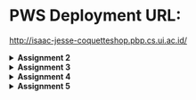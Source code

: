 # PWS Deployment URL:
http://isaac-jesse-coquetteshop.pbp.cs.ui.ac.id/

<details>
<Summary><b>Assignment 2</b></Summary>
# How I implemented the [assignment checklist](https://pbp-fasilkom-ui.github.io/ganjil-2025/en/assignments/individual/assignment-2)

### Creating a new Django project
First, I created the main directory `coquette_shop` with:
```
mkdir coquette-shop
```

To avoid Python version conflicts and to contain the project, I use a Python virtual environment:
```
python -m venv env
env\Scripts\activate
```

Then, populated a **requirements.txt** file, and then installed them with
```
pip install -r requirements.txt
```

After Django is installed, I initialized the project with
```
django-admin startproject coquette_shop .
```

To test if the project is initialized, I added localhost(127.0.0.1) to the allowed hosts section of `settings.py`, then checked if Django showed the new project screen with

```
python manage.py runserver
```

### Creating an application `main` in the project

To create the 'main' application:
```
python manage.py startapp main
```

### Performing routing in the project so that the application `main` can run
This 'main' app needs to be added to the project directory (coquette_shop, not coquette-shop) settings.py **INSTALLED_APPS** field.

So far, 'main' does not have any html files to display, so I will add one in the templates directory as such:
```
cd main
mkdir templates
nvim main.html
```

I filled the **main.html** file with placeholder fields `{{ application_name }}`, `{{ name }}`, and `{{ class }}` where the 'context' will be supplied by views.py at a later step.

### Creating the Product model in `main` application

Since it was specified that there should be a field `name` with CharField, `price` with IntegerField, and `description` with TextField, I filled `main/models.py` with the following class:

```
from django.db import models


class Product(models.Model):
    name = models.CharField(max_length=255)
    price = models.IntegerField()
    description = models.TextField()
    coquetteness = models.IntegerField()
```

### Creating a function in `views.py` to display the application name , name, and class

Since I already created a template `main.html` with placeholder fields two steps ago, I need to create a function in `main/views.py` that simply shows `main.html` and provides context such as the application name, name, and class:

```
from django.shortcuts import render

def show_main(request):
    context = {
            'application_name': 'coquette-shop',
            'class': 'PBD KKI',
            'name': 'Isaac Jesse Boentoro',
    }
    return render(request, "main.html", context)
```

### Routing the `show_main` function in `views.py` to `urls.py`

I added ` path('', include('main.urls'))` to the `urlpatterns` field in `coquette-shop/urls.py` and
```
from django.urls import path
from main.views import show_main

app_name = 'main'
urlpatterns = [
        path('', show_main, name = 'show_main'),
]
```
to `main/urls.py`

### Performing deployment to PWS

I created a PWS project named coquetteshop, added `isaac-jesse-coquetteshop.pbp.cs.ui.ac.id` to `ALLOWED_HOSTS` in settings.py, then added it as remote and pushed it to PWS.

## Diagram explaining flow from Client request to `urls.py`, `views.py`, `models.py`, and the `html` file

![Diagram](readme_images/diagram.png)

## The use of `git` in software development

git is extremely useful for software developers to be able to track their changes, revert to previous versions of their project if need be, and allows developers to store their projects in remote repositories such as Github or Gitlab, making it possible to collaborate with others easily.

## Why is Django used as the starting point for learning software development?

In my opinion, Django is fairly straightforward to setup, and has an inherent user-friendly syntax because it is built on Python.

## Why is Django called an ORM?

Django is called an ORM because it maps entries in a database to objects in the object oriented programming language (namely, Python). Django in particular does this through the `models.py` file.
</details>

<details>
<Summary><b>Assignment 3</b></Summary>
## Why do we need Data delivery in implementing a platform?

Data delivery is useful to enable asynchronous communication between users of the platform, or between the administrator of the platform and its users. Platforms cannot function effectively as just a static site.

## JSON or XML?
In my opinion, JSON is simply superior. JSON is also more widely used for some reasons such as not needing a dedicated parser, shorter, and not needing closing tags.

## Explaining `is_valid()`
is_valid() is used to validate the user input before saving it to the database. It is not guaranteed that site users will submit the correct format of data, then it is crucial to make sure that the form input is valid before being submitted to the database, potentially preventing errors down the line.

## CSRF Token 
CSRF Tokens are a hidden field that makes sure that the connection between the user's web browser is valid with the website. This prevents Cross-Site Request Forgery attacks, where a malicious website tricks a user's browser into falsely performing actions on another website where they are already authenticated. Without this, it is possible for the user's web browser to be manipulated and submit data to the Django form without their consent.

# How I implemented the [assignment checklist](https://pbp-fasilkom-ui.github.io/ganjil-2025/en/assignments/individual/assignment-3)

### Setting up base template
To avoid code repetition and ease extending the site template, I created a template directory in the root directory and created `base.html`.

To reflect these changes, I then added BASE_DIR / 'templates' in settings.py to the DjangoTemplates DIR field.

### Creating forms
In the 'main' application folder, I created `forms.py` which uses the previously created `Product` model in `models.py`.

```py
from django.forms import ModelForm
from main.models import Product

class ProductEntryForm(ModelForm):
    class Meta:
        model = Product
        fields = ["name", "price", "description", "coquetteness"]

```

To correctly identify each `Product` model, I added a UUID to the model as such:

```py
class Product(modelsModel):
    ...
   id = models.UUIDField(primary_key = True, default=uuid.uuid4, editable=False)
   ...
```

### Creating the HTML field to use the form
Using codeblocks, I created `create_product.html` that uses the form created earlier, and then displayed the stored models in `main.html` by returning all Products in `views.py` as context.

`create_product.html`
```html
{% extends 'base.html' %} 
{% block content %}
<h1>Add Product</h1>

<form method="POST">
  {% csrf_token %}
  <table>
    {{ form.as_table }}
    <tr>
      <td></td>
      <td> 
        <input type="submit" value="Add Product" />
      </td>
    </tr>
  </table>
</form>

{% endblock %}
```

`main.html`

```html
{% if not products %}
<p>There are no producs.</p>
{% else %}
<table>
  <tr>
    <th>Product Name</th>
    <th>Price</th>
    <th>Description</th>
    <th>Coquetteness</th>
  </tr>

  {% comment %} This is how to display Product data
  {% endcomment %} 
  {% for product in products %}
  <tr>
    <td>{{product.name}}</td>
    <td>{{product.price}}</td>
    <td>{{product.description}}</td>
    <td>{{product.coquetteness}}</td>
  </tr>
  {% endfor %}
</table>
{% endif %}

<br />

<a href="{% url 'main:create_product' %}">
  <button>Add New Product</button>
</a>
{% endblock content %}
```

`views.py`
```py
def show_main(request):
    ...
    return render(request, "main.html", context)
        products = Product.objects.all()
    ...
```
Then, added the actual form to `views.py` and implemented input validation.
`views.py`
```py
def create_product(request):
       form = ProductEntryForm(request.POST or None)
       if form.is_valid() and request.method == "POST":
              form.save()
              return redirect('main:show_main')
       context = {'form': form}
       return render(request, "create_product.html", context)
```


### To access the XML and JSON data from the forms directly, I created 4 functions  (show_json, show_xml, show_json_by_id, show_xml_by_id)

`views.py`

```py

def show_xml(request):
        data = Product.objects.all()
        return HttpResponse(serializers.serialize("xml", data), content_type="application/xml")

def show_json(request):
        data = Product.objects.all()
        return HttpResponse(serializers.serialize("json", data), content_type="application/json")

def show_xml_by_id(request, id):
        data = Product.objects.filter(pk=id)
        return HttpResponse(serializers.serialize("xml", data), content_type="application/xml")

def show_json_by_id(request, id):
        data = Product.objects.filter(pk=id)
        return HttpResponse(serializers.serialize("json", data), content_type="application/json")
```

## Using Postman to test GET requests:
![postman test](readme_images/postman_1.png)
![postman test](readme_images/postman_2.png)
![postman test](readme_images/postman_3.png)
![postman test](readme_images/postman_4.png)

</details>
<details>
<Summary><b>Assignment 4</b></Summary>
# How I implemented the [assignment checklist](https://pbp-fasilkom-ui.github.io/ganjil-2025/en/assignments/individual/assignment-4)


## Creating the register, log in and log out functions
In `views.py`, I added the following lines:

```py
def register(request):
        form = UserCreationForm()
        if request.method == "POST":
                form = UserCreationForm(request.POST)
                if form.is_valid():
                        form.save()
                        messages.success(request, 'Your account has been successfully created!')
                        return redirect('main:login')
        context = {'form':form}
        return render(request, 'register.html', context)

def login_user(request):
        if request.method == 'POST':
                form = AuthenticationForm(data=request.POST)

                if form.is_valid():
                        user = form.get_user()
                        if user is not None:
                                login(request, user)
                                response = HttpResponseRedirect(reverse("main:show_main"))
                                response.set_cookie('last_login', str(datetime.datetime.now()))
                                return response
                        # login(request, user)
                        # response = HttpResponseRedirect(reverse("main:show_main"))
                        # response.set_cookie('last_login', str(datetime.datetime.now()))
                        # return response
        else:
                form = AuthenticationForm(request)

        context = {'form':form}
        return render(request, 'login.html', context)
        

def logout_user(request):
        logout(request)
        response = HttpResponseRedirect(reverse('main:login'))
        response.delete_cookie('last_login')
        return response
```

The login and logout functions also use cookies to automatically log-in a user unless specified otherwise. The cookie is then sent as context to `show_main`:

`views.py`
```py
def show_main(request):
...
                'last_login': request.COOKIES['last_login'],
        }
        return render(request, "main.html", context)  
```

Since the `register` function expects a `register.html`, let's make that:
```html
{% extends 'base.html' %} {% block meta %}
<title>Register</title>
{% endblock meta %} {% block content %}

<div class="login">
  <h1>Register</h1>

  <form method="POST">
    {% csrf_token %}
    <table>
      {{ form.as_table }}
      <tr>
        <td></td>
        <td><input type="submit" name="submit" value="Register" /></td>
      </tr>
    </table>
  </form>

  {% if messages %}
  <ul>
    {% for message in messages %}
    <li>{{ message }}</li>
    {% endfor %}
  </ul>
  {% endif %}
</div>

{% endblock content %}
```

This `register.html` file extends to the main template `base.html` for simplicity.

Now to perform routing on all of these new functions, import them to `urls.py` and add them to `urlpatterns`:

`urls.py`
```py
from main.views import (
      ...
      register,
      login_user,
      logout_user,
      ...
)

app_name = 'main'
urlpatterns = [
        ...
        path('register/', register, name='register'),
        path('login/', login_user, name='login'),
        path('logout/', logout_user, name='logout'),
        ...
]
```

Since we want to force users to login before accessing the site, we can add that restriction to the `show_main` function as such:

```py
from django.contrib.auth.decorators import login_required


@login_required(login_url='/login')
def show_main(request):
...
```

## Connecting the `Product` model to each user:

`views.py`
```py
def show_main(request):
        products = Product.objects.filter(user=request.user)
        context = {
        ...
```

`models.py`
```py
class Product(models.Model):
    user = models.ForeignKey(User, on_delete=models.CASCADE)
    ...
```

This makes each instance of the `Product` model tied to each user, so that only authorized users can view their respective `Product` models.

We also modify `create_product` in `views.py` as such, to modify the `user` field *before* saving it to the database to tie it to the user that created it.

```py
def create_product(request):
       form = ProductEntryForm(request.POST or None)
       if form.is_valid() and request.method == "POST":
              # These lines
              product = form.save(commit=False)
              product.user = request.user
              product.save()
              #
              return redirect('main:show_main')
       context = {'form': form}
       return render(request, "create_product.html", context)
```

## Difference between `HttpResponseRedirect()` and `redirect()`

`HttpResponseRedirect()`:

Usage: Redirects to a URL.
Syntax: Requires a URL string.

`redirect()`:

Usage: A shortcut for redirection.
Syntax: Can take a URL, a view name, or a view name with arguments.

## How is `Product` model linked with `User`?

The `Product` model is linked to each user via a foreign-key approach:

`models.py`

```py
class Product(models.Model):
    user = models.ForeignKey(User, on_delete=models.CASCADE)
```

And when each Product is created via `create_product`, it is linked to the user:

`views.py`
```py
def create_product(request):
       form = ProductEntryForm(request.POST or None)
       if form.is_valid() and request.method == "POST":
              product = form.save(commit=False)
              product.user = request.user
```

## How does Django remember logged in users? What are the other uses of cookies and are all of them safe?

Django uses sessions and cookies stored on the user's browser to remember logged in users. 

Cookies can be used for other uses, such as:
- User settings
- Tracking and analytics
- Authentication tokens

Not all cookies are inherently safe, and the safety of said cookies depends on how they are implemented and managed.

- Cookies should be marked as secure to enable that they are only sent over HTTPS connections.

- Marking them as HttpOnly prevents client scripts from accessing them, reducing the risk of XSS (Cross site scripting) attacks.

- The SameSite attribute helps prevent cross-site request forgery attacks

- Cookies should have a set expiration date

- Cookies should not be used to store sensitive information directly inside. Instead, use session IDs or tokens that reference server-side data.

## Difference between authentication and authorization, and what happens when a user logs in.

Authentication: Verifying the identity of a user (ensuring they are who they claim to be)

Django implements this with built in views and forms such as `LoginView`, `LogoutView`, and `AuthenticationForm`

Authorization: Determining what an authenticated user is allowed to do based on its roles and permissions.

Django implements this via the `User` model and `Permissions`.

What hapepns when a user logs in?
1. User submits Login form
2. Authentication
- Django checks if the provided credentials are in the database
- The user is then authenticated
3. Session creation:
- Django creates a session for the authenticated user
- Session ID is stored as a cookie on the user's browsesr
4. User Object:
- Authenticated users are associated with a `User` object, accessible via `request.user` in `views.py`.
5. Redirection
- The user is then redirected to `main.html`

</details>

<details>
<Summary><b>Assignment 5</b></Summary>
## Priority of CSS Selectors

1. Inline Styles
2. ID Selectors
3. Class, Attribute and Pseudo-Class Selectors
4. Element and Pseudo-Element Selectors
5. `!important` overrides everything else.

## Why use Responsive design?

With the growng number of users accessing websites via Mobile devices, having a responsive design ensures that your site is suitable and usable from mobile devices.
Some examples of websites with responsive design would be `https://tokopedia.com`, and a website that does not implement responsive design would be `https://aren.cs.ui.ac.id/kitba`


## Margin vs Border vs Padding

1. Margin is the space outside of a border
2. Border is the line that surrounds the padding of an element
3. Padding is the space between the content of an element and its border.

An example impelmentation using class `example`:
```html

.examle {
        margin:20px;
        border: 2px solid black;
        padding: 10px;
}
```

## Flex box and grid layout

1. Flexbox is a layout module to designed to distribute space among items in a container especially when their size is dynamic. Used in responsive layouts.

2. Grid layout is a module that provides a two dimensional grid based layout system. Optimized for responsive design. 


# How I implemented the [assignment checklist](https://pbp-fasilkom-ui.github.io/ganjil-2025/en/assignments/individual/assignment-5)

I imported the tailwind cdn in `base.html`
```html

<!DOCTYPE html>
<html lang="en">
<head>
    <meta charset="UTF-8">
    <meta name="viewport" content="width=device-width, initial-scale=1.0">
    <title>{% block title %}coquette shop{% endblock %}</title>
    <script src="https://cdn.tailwindcss.com"></script>
</head>
```

I then added Tailwind CSS classes to each of the files in the `main/templates` directory, and added a navbar.

Example:
`main.html`

<div style="height: 400px; overflow: auto; border: 1px solid #ddd;">
<pre><code>

{% extends 'base.html' %}

{% block content %}
{% include 'navbar.html' %}

<div class="container mx-auto px-4 py-8">
    <h1 class="text-3xl font-bold mb-6 text-gray-800">{{ application_name }}</h1>

    <div class="bg-white shadow overflow-hidden sm:rounded-lg mb-8">
        <div class="px-4 py-5 sm:px-6">
            <h2 class="text-lg leading-6 font-medium text-gray-900">User Information</h2>
        </div>
        <div class="border-t border-gray-200">
            <dl>
                <div class="bg-gray-50 px-4 py-5 sm:grid sm:grid-cols-3 sm:gap-4 sm:px-6">
                    <dt class="text-sm font-medium text-gray-500">Name</dt>
                    <dd class="mt-1 text-sm text-gray-900 sm:mt-0 sm:col-span-2">{{ name }}</dd>
                </div>
                <div class="bg-white px-4 py-5 sm:grid sm:grid-cols-3 sm:gap-4 sm:px-6">
                    <dt class="text-sm font-medium text-gray-500">Class</dt>
                    <dd class="mt-1 text-sm text-gray-900 sm:mt-0 sm:col-span-2">{{ class }}</dd>
                </div>
            </dl>
        </div>
    </div>

    {% if not products %}
    <p class="text-lg text-gray-600">There are no products.</p>
    {% else %}


    <div class="bg-white shadow overflow-hidden sm:rounded-lg">
        <div class="overflow-x-auto">
            <table class="min-w-full divide-y divide-gray-200">
                <thead class="bg-gray-50">
                    <tr>
                        <th scope="col" class="px-6 py-3 text-left text-xs font-medium text-gray-500 uppercase tracking-wider">Product Name</th>
                        <th scope="col" class="px-6 py-3 text-left text-xs font-medium text-gray-500 uppercase tracking-wider">Price</th>
                        <th scope="col" class="px-6 py-3 text-left text-xs font-medium text-gray-500 uppercase tracking-wider">Description</th>
                        <th scope="col" class="px-6 py-3 text-left text-xs font-medium text-gray-500 uppercase tracking-wider">Coquetteness</th>
                        <th scope="col" class="px-6 py-3 text-left text-xs font-medium text-gray-500 uppercase tracking-wider">Actions</th>
                    </tr>
                </thead>
                <tbody class="bg-white divide-y divide-gray-200">
                    {% for product in products %}
                        <tr>
                            <td class="px-6 py-4 whitespace-nowrap text-sm font-medium text-gray-900">{{ product.name }}</td>
                            <td class="px-6 py-4 whitespace-nowrap text-sm text-gray-500">{{ product.price }}</td>
                            <td class="px-6 py-4 whitespace-nowrap text-sm text-gray-500">{{ product.description }}</td>
                            <td class="px-6 py-4 whitespace-nowrap text-sm text-gray-500">{{ product.coquetteness }}</td>
                            <td class="px-6 py-4 whitespace-nowrap text-sm font-medium">
                                <a href="{% url 'main:edit_product' product.id %}" class="text-indigo-600 hover:text-indigo-900 mr-3">Edit</a>
                                <a href="{% url 'main:delete_product' product.id %}" class="text-red-600 hover:text-red-900">Delete</a>
                            </td>
                        </tr>
                    {% endfor %}
                </tbody>
            </table>
        </div>
    </div>
{% endif %}

    <div class="bg-white shadow overflow-hidden sm:rounded-lg mb-4 mt-8">
        <div class="flex justify-between items-center p-4">
            <div>
                <a href="{% url 'main:create_product' %}" class="bg-blue-500 text-white px-4 py-2 rounded hover:bg-blue-600">Add Product</a>
            </div>
            <div>
                <a href="{% url 'main:logout' %}" class="bg-red-500 text-white px-4 py-2 rounded hover:bg-red-600">Logout</a>
            </div>
        </div>
    </div>

    <p class="mt-8 text-sm text-gray-500">Last login session: {{ last_login }}</p>
</div>
{% endblock content %}
</code></pre>
</div>

That's all, the rest of the files are also updated to use Tailwind css classes. 

I also added functions to edit and delete products, and put them in `views.py` and routed them with `urls.py`.

`views.py`

```py
def edit_product(request,id):
        product = Product.objects.get(pk=id)
        form = ProductEntryForm(request.POST or None, instance=product)

        if form.is_valid() and request.method == "POST":
                form.save()
                return HttpResponseRedirect(reverse('main:show_main'))
        
        context = {'form': form}
        return render(request, "edit_product.html", context)

def delete_product(request, id):
        product = Product.objects.get(pk=id)
        product.delete()
        return HttpResponseRedirect(reverse('main:show_main'))
```

`urls.py`

```py
from django.urls import path
from main.views import (
...
    edit_product,
    delete_product,
)

app_name = 'main'
urlpatterns = [
...
        path('edit-product/<uuid:id>', edit_product, name='edit_product'),
        path('delete/<uuid:id>', delete_product, name='delete_product')
]
```

</details>